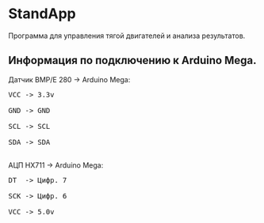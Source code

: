 # StandApp
Программа для управления тягой двигателей и анализа результатов.

## Информация по подключению к Arduino Mega.
Датчик BMP/E 280 -> Arduino Mega: <br/>
<pre>
VCC -> 3.3v <br/>
GND -> GND <br/>
SCL -> SCL <br/>
SDA -> SDA <br/>
</pre>

АЦП HX711 -> Arduino Mega: <br/>
<pre>
DT  -> Цифр. 7 <br/>
SCK -> Цифр. 6 <br/>
VCC -> 5.0v
</pre>
